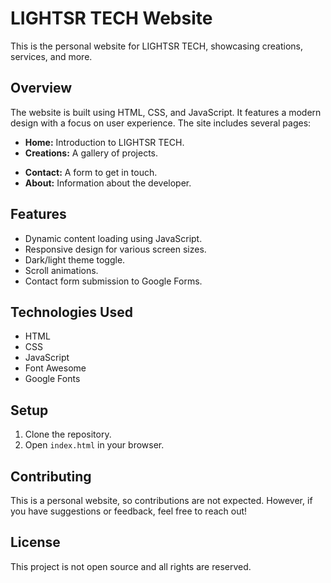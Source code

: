 # LIGHTSR TECH Website

This is the personal website for LIGHTSR TECH, showcasing creations, services, and more.

## Overview

The website is built using HTML, CSS, and JavaScript. It features a modern design with a focus on user experience. The site includes several pages:

* **Home:** Introduction to LIGHTSR TECH.
* **Creations:** A gallery of projects.
<!-- *   **Services:** Details the services offered. -->
* **Contact:** A form to get in touch.
* **About:** Information about the developer.
<!-- *   **Blog:** Articles, insights, and updates. -->

## Features

* Dynamic content loading using JavaScript.
* Responsive design for various screen sizes.
* Dark/light theme toggle.
* Scroll animations.
* Contact form submission to Google Forms.

## Technologies Used

* HTML
* CSS
* JavaScript
* Font Awesome
* Google Fonts

## Setup

1. Clone the repository.
2. Open `index.html` in your browser.

## Contributing

This is a personal website, so contributions are not expected. However, if you have suggestions or feedback, feel free to reach out!

## License

This project is not open source and all rights are reserved.
